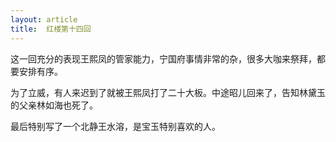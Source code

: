 ```yaml
---
layout: article
title:  红楼第十四回
---
```


这一回充分的表现王熙凤的管家能力，宁国府事情非常的杂，很多大咖来祭拜，都要安排有序。

为了立威，有人来迟到了就被王熙凤打了二十大板。中途昭儿回来了，告知林黛玉的父亲林如海也死了。

最后特别写了一个北静王水溶，是宝玉特别喜欢的人。